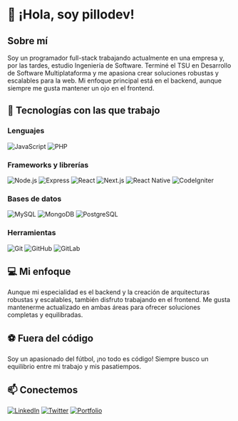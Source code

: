 # 👋 ¡Hola, soy pillodev!

## Sobre mí
Soy un programador full-stack trabajando actualmente en una empresa y, por las tardes, estudio Ingeniería de Software. Terminé el TSU en Desarrollo de Software Multiplataforma y me apasiona crear soluciones robustas y escalables para la web. Mi enfoque principal está en el backend, aunque siempre me gusta mantener un ojo en el frontend.

## 🚀 Tecnologías con las que trabajo

### Lenguajes
![JavaScript](https://img.shields.io/badge/-JavaScript-F7DF1E?style=flat-square&logo=javascript&logoColor=black)
![PHP](https://img.shields.io/badge/-PHP-777BB4?style=flat-square&logo=php&logoColor=white)

### Frameworks y librerías
![Node.js](https://img.shields.io/badge/-Node.js-339933?style=flat-square&logo=node.js&logoColor=white)
![Express](https://img.shields.io/badge/-Express-000000?style=flat-square&logo=express&logoColor=white)
![React](https://img.shields.io/badge/-React-61DAFB?style=flat-square&logo=react&logoColor=black)
![Next.js](https://img.shields.io/badge/-Next.js-000000?style=flat-square&logo=next.js&logoColor=white)
![React Native](https://img.shields.io/badge/-React_Native-61DAFB?style=flat-square&logo=react&logoColor=black)
![CodeIgniter](https://img.shields.io/badge/-CodeIgniter-EF4223?style=flat-square&logo=codeigniter&logoColor=white)

### Bases de datos
![MySQL](https://img.shields.io/badge/-MySQL-4479A1?style=flat-square&logo=mysql&logoColor=white)
![MongoDB](https://img.shields.io/badge/-MongoDB-47A248?style=flat-square&logo=mongodb&logoColor=white)
![PostgreSQL](https://img.shields.io/badge/-PostgreSQL-336791?style=flat-square&logo=postgresql&logoColor=white)

### Herramientas
![Git](https://img.shields.io/badge/-Git-F05032?style=flat-square&logo=git&logoColor=white)
![GitHub](https://img.shields.io/badge/-GitHub-181717?style=flat-square&logo=github)
![GitLab](https://img.shields.io/badge/-GitLab-FCA121?style=flat-square&logo=gitlab)

## 💻 Mi enfoque
Aunque mi especialidad es el backend y la creación de arquitecturas robustas y escalables, también disfruto trabajando en el frontend. Me gusta mantenerme actualizado en ambas áreas para ofrecer soluciones completas y equilibradas.

## ⚽ Fuera del código
Soy un apasionado del fútbol, ¡no todo es código! Siempre busco un equilibrio entre mi trabajo y mis pasatiempos.

## 📫 Conectemos

[![LinkedIn](https://img.shields.io/badge/-LinkedIn-0A66C2?style=for-the-badge&logo=linkedin&logoColor=white)](https://linkedin.com/in/pillodev)
[![Twitter](https://img.shields.io/badge/-Twitter-1DA1F2?style=for-the-badge&logo=twitter&logoColor=white)](https://twitter.com/pillodev)
[![Portfolio](https://img.shields.io/badge/-Portfolio-000000?style=for-the-badge&logo=safari&logoColor=white)](https://pillodev.com)
